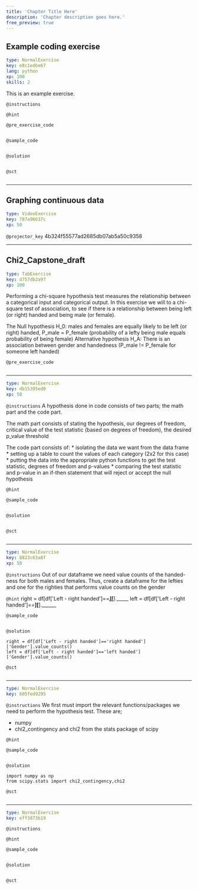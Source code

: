 ```yaml
---
title: 'Chapter Title Here'
description: 'Chapter description goes here.'
free_preview: true
---
```


## Example coding exercise

```yaml
type: NormalExercise
key: e8c1edbe67
lang: python
xp: 100
skills: 2
```

This is an example exercise.

`@instructions`


`@hint`


`@pre_exercise_code`
```{python}

```

`@sample_code`
```{python}

```

`@solution`
```{python}

```

`@sct`
```{python}

```

---

## Graphing continuous data

```yaml
type: VideoExercise
key: 787a96637c
xp: 50
```

`@projector_key`
4b324f55577ad2685db07ab5a50c9358

---

## Chi2_Capstone_draft

```yaml
type: TabExercise
key: d757db2a97
xp: 100
```

Performing a chi-square hypothesis test measures the relationship between a categorical input and categorical output. In this exercise we will to a chi-square test of association, to see if there is a relationship between being left (or right) handed and being male (or female).

The Null hypothesis H_0: males and females are equally likely to be left (or right) handed, P_male = P_female (probability of a lefty being male equals probability of being female)
Alternative hypothesis H_A: There is an association  between gender and handedness (P_male != P_female for someone left handed)

`@pre_exercise_code`
```{python}

```

***

```yaml
type: NormalExercise
key: db15395ed0
xp: 50
```

`@instructions`
A hypothesis done in code consists of two parts; the math part and the code part.

The math part consists of stating the hypothesis, our degrees of freedom, critical value of the test statistic (based on degrees of freedom), the desired p_value threshold

The code part consists of:
	* isolating the data we want from the data frame
    * setting up a table to count the values of each category (2x2 for this case)
    * putting the data into the appropriate python functions to get the test statistic, degrees of freedom and p-values
    * comparing the test statistic and p-value in an if-then statement that will reject or accept the null hypothesis

`@hint`


`@sample_code`
```{python}

```

`@solution`
```{python}

```

`@sct`
```{python}

```

***

```yaml
type: NormalExercise
key: 8823c63a8f
xp: 50
```

`@instructions`
Out of our dataframe we need value counts of the handed-ness for both males and females.
Thus, create a dataframe for the lefties and one for the righties that performs value counts on the gender

`@hint`
right = df[df['Left - right handed']==______][_____].______
left = df[df['Left - right handed']==______][______].______

`@sample_code`
```{python}

```

`@solution`
```{python}
right = df[df['Left - right handed']=='right handed']['Gender'].value_counts()
left = df[df['Left - right handed']=='left handed']['Gender'].value_counts()
```

`@sct`
```{python}

```

***

```yaml
type: NormalExercise
key: 605fed9295
```

`@instructions`
We first must import the relevant functions/packages we need to perform the hypothesis test. These are;
* numpy
* chi2_contingency and chi2 from the stats package of scipy

`@hint`


`@sample_code`
```{python}

```

`@solution`
```{python}
import numpy as np
from scipy.stats import chi2_contingency,chi2
```

`@sct`
```{python}

```

***

```yaml
type: NormalExercise
key: eff3873b19
```

`@instructions`


`@hint`


`@sample_code`
```{python}

```

`@solution`
```{python}

```

`@sct`
```{python}

```
